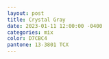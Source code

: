 ```yaml
---
layout: post
title: Crystal Gray
date: 2023-01-11 12:00:00 -0400
categories: mix
color: D7CBC4
pantone: 13-3801 TCX
---
```

